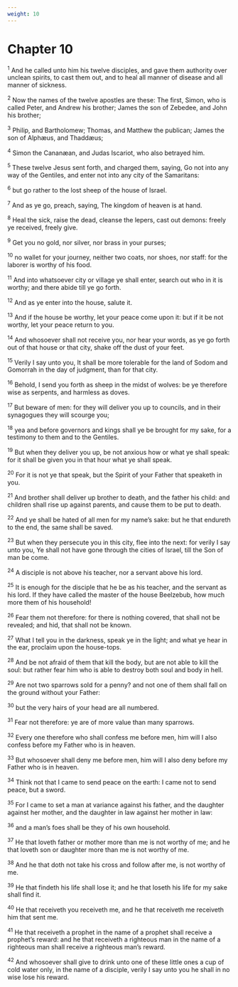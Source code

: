 ```yaml
---
weight: 10
---
```


# Chapter 10

<sup>1</sup> And he called unto him his twelve disciples, and gave them authority over unclean spirits, to cast them out, and to heal all manner of disease and all manner of sickness. 

<sup>2</sup> Now the names of the twelve apostles are these: The first, Simon, who is called Peter, and Andrew his brother; James the son of Zebedee, and John his brother; 

<sup>3</sup> Philip, and Bartholomew; Thomas, and Matthew the publican; James the son of Alphæus, and Thaddæus; 

<sup>4</sup> Simon the Cananæan, and Judas Iscariot, who also betrayed him. 

<sup>5</sup> These twelve Jesus sent forth, and charged them, saying, Go not into any way of the Gentiles, and enter not into any city of the Samaritans: 

<sup>6</sup> but go rather to the lost sheep of the house of Israel. 

<sup>7</sup> And as ye go, preach, saying, The kingdom of heaven is at hand. 

<sup>8</sup> Heal the sick, raise the dead, cleanse the lepers, cast out demons: freely ye received, freely give. 

<sup>9</sup> Get you no gold, nor silver, nor brass in your purses; 

<sup>10</sup> no wallet for your journey, neither two coats, nor shoes, nor staff: for the laborer is worthy of his food. 

<sup>11</sup> And into whatsoever city or village ye shall enter, search out who in it is worthy; and there abide till ye go forth. 

<sup>12</sup> And as ye enter into the house, salute it. 

<sup>13</sup> And if the house be worthy, let your peace come upon it: but if it be not worthy, let your peace return to you. 

<sup>14</sup> And whosoever shall not receive you, nor hear your words, as ye go forth out of that house or that city, shake off the dust of your feet. 

<sup>15</sup> Verily I say unto you, It shall be more tolerable for the land of Sodom and Gomorrah in the day of judgment, than for that city. 

<sup>16</sup> Behold, I send you forth as sheep in the midst of wolves: be ye therefore wise as serpents, and harmless as doves. 

<sup>17</sup> But beware of men: for they will deliver you up to councils, and in their synagogues they will scourge you; 

<sup>18</sup> yea and before governors and kings shall ye be brought for my sake, for a testimony to them and to the Gentiles. 

<sup>19</sup> But when they deliver you up, be not anxious how or what ye shall speak: for it shall be given you in that hour what ye shall speak. 

<sup>20</sup> For it is not ye that speak, but the Spirit of your Father that speaketh in you. 

<sup>21</sup> And brother shall deliver up brother to death, and the father his child: and children shall rise up against parents, and cause them to be put to death. 

<sup>22</sup> And ye shall be hated of all men for my name’s sake: but he that endureth to the end, the same shall be saved. 

<sup>23</sup> But when they persecute you in this city, flee into the next: for verily I say unto you, Ye shall not have gone through the cities of Israel, till the Son of man be come. 

<sup>24</sup> A disciple is not above his teacher, nor a servant above his lord. 

<sup>25</sup> It is enough for the disciple that he be as his teacher, and the servant as his lord. If they have called the master of the house Beelzebub, how much more them of his household! 

<sup>26</sup> Fear them not therefore: for there is nothing covered, that shall not be revealed; and hid, that shall not be known. 

<sup>27</sup> What I tell you in the darkness, speak ye in the light; and what ye hear in the ear, proclaim upon the house-tops. 

<sup>28</sup> And be not afraid of them that kill the body, but are not able to kill the soul: but rather fear him who is able to destroy both soul and body in hell. 

<sup>29</sup> Are not two sparrows sold for a penny? and not one of them shall fall on the ground without your Father: 

<sup>30</sup> but the very hairs of your head are all numbered. 

<sup>31</sup> Fear not therefore: ye are of more value than many sparrows. 

<sup>32</sup> Every one therefore who shall confess me before men, him will I also confess before my Father who is in heaven. 

<sup>33</sup> But whosoever shall deny me before men, him will I also deny before my Father who is in heaven. 

<sup>34</sup> Think not that I came to send peace on the earth: I came not to send peace, but a sword. 

<sup>35</sup> For I came to set a man at variance against his father, and the daughter against her mother, and the daughter in law against her mother in law: 

<sup>36</sup> and a man’s foes shall be they of his own household. 

<sup>37</sup> He that loveth father or mother more than me is not worthy of me; and he that loveth son or daughter more than me is not worthy of me. 

<sup>38</sup> And he that doth not take his cross and follow after me, is not worthy of me. 

<sup>39</sup> He that findeth his life shall lose it; and he that loseth his life for my sake shall find it. 

<sup>40</sup> He that receiveth you receiveth me, and he that receiveth me receiveth him that sent me. 

<sup>41</sup> He that receiveth a prophet in the name of a prophet shall receive a prophet’s reward: and he that receiveth a righteous man in the name of a righteous man shall receive a righteous man’s reward. 

<sup>42</sup> And whosoever shall give to drink unto one of these little ones a cup of cold water only, in the name of a disciple, verily I say unto you he shall in no wise lose his reward. 


